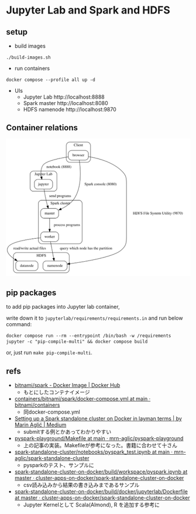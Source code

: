 # Jupyter Lab and Spark and HDFS

## setup

- build images

```
./build-images.sh
```

- run containers

```
docker compose --profile all up -d
```

- UIs
  - Jupyter Lab http://localhost:8888
  - Spark master http://localhost:8080
  - HDFS namenode http://localhost:9870

## Container relations

![](./doc/container-relation.svg)

## pip packages

to add pip packages into Jupyter lab container,

write down it to `jupyterlab/requirements/requirements.in` and run below command:

```
docker compose run --rm --entrypoint /bin/bash -w /requirements jupyter -c "pip-compile-multi" && docker compose build
```

or, just run  `make pip-compile-multi`.

## refs

- [bitnami/spark - Docker Image | Docker Hub](https://hub.docker.com/r/bitnami/spark)
  - もとにしたコンテナイメージ
- [containers/bitnami/spark/docker-compose.yml at main · bitnami/containers](https://github.com/bitnami/containers/blob/main/bitnami/spark/docker-compose.yml)
  - 同docker-compose.yml
- [Setting up a Spark standalone cluster on Docker in layman terms | by Marin Aglić | Medium](https://medium.com/@MarinAgli1/setting-up-a-spark-standalone-cluster-on-docker-in-layman-terms-8cbdc9fdd14b)
  - submitする例とかあってわかりやすい
- [pyspark-playground/Makefile at main · mrn-aglic/pyspark-playground](https://github.com/mrn-aglic/pyspark-playground/blob/main/Makefile)
  - 上の記事の実装。Makefileが参考になった。書籍に合わせて十さん
- [spark-standalone-cluster/notebooks/pyspark_test.ipynb at main · mrn-aglic/spark-standalone-cluster](https://github.com/mrn-aglic/spark-standalone-cluster/blob/main/notebooks/pyspark_test.ipynb)
  - pysparkのテスト、サンプルに
- [spark-standalone-cluster-on-docker/build/workspace/pyspark.ipynb at master · cluster-apps-on-docker/spark-standalone-cluster-on-docker](https://github.com/cluster-apps-on-docker/spark-standalone-cluster-on-docker/blob/master/build/workspace/pyspark.ipynb)
  - csv読み込みから結果の書き込みまであるサンプル
- [spark-standalone-cluster-on-docker/build/docker/jupyterlab/Dockerfile at master · cluster-apps-on-docker/spark-standalone-cluster-on-docker](https://github.com/cluster-apps-on-docker/spark-standalone-cluster-on-docker/blob/master/build/docker/jupyterlab/Dockerfile)
  - Jupyter Kernelとして Scala(Almond), R を追加する参考に
